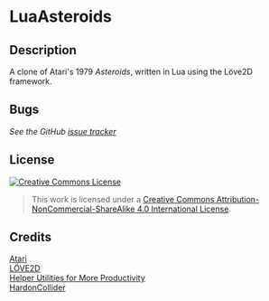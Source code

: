 # LuaAsteroids

## Description
A clone of Atari's 1979 *Asteroids*, written in Lua using the Löve2D framework.

## Bugs
*See the GitHub [issue tracker](https://github.com/alecdwm/LuaAsteroids/issues)*

## License
[![Creative Commons License](https://i.creativecommons.org/l/by-nc-sa/4.0/88x31.png)](http://creativecommons.org/licenses/by-nc-sa/4.0/)
>This work is licensed under a [Creative Commons Attribution-NonCommercial-ShareAlike 4.0 International License](http://creativecommons.org/licenses/by-nc-sa/4.0/).

## Credits
[Atari](http://www.atari.com/)  
[LÖVE2D](http://www.love2d.org)  
[Helper Utilities for More Productivity](http://vrld.github.io/hump/)  
[HardonCollider](https://github.com/vrld/HardonCollider)  
